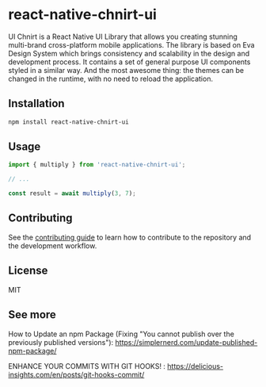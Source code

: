 # react-native-chnirt-ui

UI Chnirt is a React Native UI Library that allows you creating stunning multi-brand cross-platform mobile applications. The library is based on Eva Design System which brings consistency and scalability in the design and development process. It contains a set of general purpose UI components styled in a similar way. And the most awesome thing: the themes can be changed in the runtime, with no need to reload the application.

## Installation

```sh
npm install react-native-chnirt-ui
```

## Usage

```js
import { multiply } from 'react-native-chnirt-ui';

// ...

const result = await multiply(3, 7);
```

## Contributing

See the [contributing guide](CONTRIBUTING.md) to learn how to contribute to the repository and the development workflow.

## License

MIT

## See more

How to Update an npm Package (Fixing "You cannot publish over the previously published versions"): https://simplernerd.com/update-published-npm-package/

ENHANCE YOUR COMMITS WITH GIT HOOKS!
:
https://delicious-insights.com/en/posts/git-hooks-commit/
